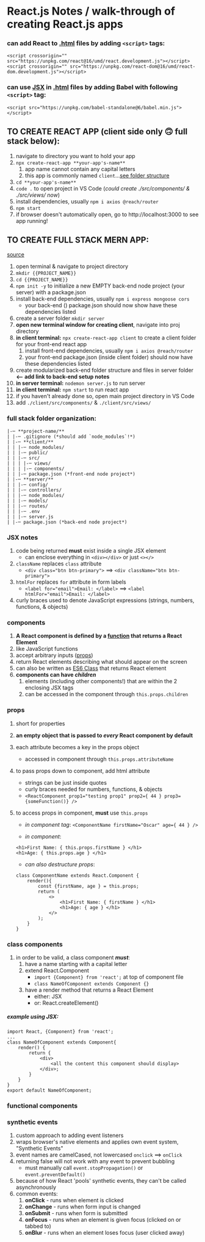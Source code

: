 # React.js Notes / walk-through of creating React.js apps

### can add React to [.html](https://github.com/a-kuhn/react-practice/blob/master/reactInHtml.html) files by adding `<script>` tags:
`<script crossorigin="" src="https://unpkg.com/react@16/umd/react.development.js"></script>`<br/>
`<script crossorigin="" src="https://unpkg.com/react-dom@16/umd/react-dom.development.js"></script>`<br/>

### can use [JSX](#JSX-notes) in [.html](https://github.com/a-kuhn/react-practice/blob/master/reactInHtml.html) files by adding Babel with following `<script>` tag:
`<script src="https://unpkg.com/babel-standalone@6/babel.min.js"></script>`<br/>

## TO CREATE REACT APP (client side only :upside_down_face: full stack below):
1. navigate to directory you want to hold your app
1. `npx create-react-app **your-app's-name**`
    1. app name cannot contain any capital letters
    1. this app is commonly named `client`...[see folder structure](#full-stack-organization)
1. `cd **your-app's-name**`
1. `code .` to open project in VS Code (*could create ./src/components/ & ./src/views/ now*)
1. install dependencies, usually `npm i axios @reach/router`
1. `npm start`
1. if browser doesn't automatically open, go to http://localhost:3000 to see app running!


## TO CREATE FULL STACK MERN APP:
[source](https://github.com/TheCodingDojo/student_md_docs/blob/master/MERN/cheat_sheet.md)
1. open terminal & navigate to project directory
1. `mkdir {{PROJECT_NAME}}`
1. `cd {{PROJECT_NAME}}`
1. `npm init -y` to initialize a new EMPTY back-end node project (your server) with a package.json
1. install back-end dependencies, usually `npm i express mongoose cors`
    * your back-end () package.json should now show have these dependencies listed
1. create a server folder `mkdir server`
1. **open new terminal window for creating client**, navigate into proj directory
1. **in client terminal:** `npx create-react-app client` to create a client folder for your front-end react app
    1. install front-end dependencies, usually `npm i axios @reach/router`
    1. your front-end package.json (inside client folder) should now have these dependencies listed
1. create modularized back-end folder structure and files in server folder **<-- add link to back-end setup notes**
1. **in server terminal:** `nodemon server.js` to run server
1. **in client terminal:** `npm start` to run react app
1. if you haven't already done so, open main project directory in VS Code
1. add `./client/src/components/` & `./client/src/views/`


### full stack folder organization:
    |-─ **project-name/**
    | |-─ .gitignore (*should add `node_modules`!*)
    | |-─ **client/**
    | | |-─ node_modules/
    | | |-─ public/
    | | |-─ src/
    | | | |-─ views/
    | | | |-─ components/
    | | |-─ package.json (*front-end node project*)
    | |-─ **server/**
    | | |-─ config/
    | | |-─ controllers/
    | | |-─ node_modules/
    | | |-─ models/
    | | |-─ routes/
    | | |-─ .env
    | | |-─ server.js
    | |-─ package.json (*back-end node project*)

### JSX notes
1. code being returned **must** exist inside a single JSX element
    * can enclose everything in `<div></div>` or just `<></>`
1. `className` replaces `class` attribute
    * `<div class="btn btn-primary">` ==> `<div className="btn btn-primary">`
1. `htmlFor` replaces `for` attribute in form labels
    * `<label for="email">Email: </label>` ==> `<label htmlFor="email">Email: </label>`
1. curly braces used to denote JavaScript expressions (strings, numbers, functions, & objects)

### components
1. **A React component is defined by a [function](#functional-components) that returns a React Element**
1. like JavaScript functions
1. accept arbitrary inputs ([props](#props))
1. return React elements describing what should appear on the screen
1. can also be written as [ES6 Class](#class-components) that returns React element
1. **components can have _children_**
    1. elements (including other components!) that are within the 2 enclosing JSX tags
    1. can be accessed in the component through `this.props.children`

### props
1. short for properties
1. **an empty object that is passed to _every_ React component by default**
1. each attribute becomes a key in the props object
    * accessed in component through `this.props.attributeName`
1. to pass props down to component, add html attribute
    * strings can be just inside quotes
    * curly braces needed for numbers, functions, & objects
    * `<ReactComponent prop1="testing prop1" prop2={ 44 } prop3={someFunction()} />`
1. to access props in component, **must** use `this.props`
    * _in component tag_:
    `<ComponentName firstName="Oscar" age={ 44 } />`
    
    * _in component_:

    ```
    <h1>First Name: { this.props.firstName } </h1>
    <h1>Age: { this.props.age } </h1>
    ```
    * _can also destructure props_:

    ```
    class ComponentName extends React.Component {
        render(){
            const {firstName, age } = this.props;
            return (
                <>
                    <h1>First Name: { firstName } </h1>
                    <h1>Age: { age } </h1>
                </>
            );
        }
    }
    ```

### class components
1. in order to be valid, a class component _**must**_:
    1. have a name starting with a capital letter
    1. extend React.Component
        * `import {Component} from 'react';` at top of component file
        * `class NameOfComponent extends Component {}`
    1. have a render method that returns a React Element
        * either: JSX
        * or: React.createElement()

##### example using JSX:
```
import React, {Component} from 'react';
...
class NameOfComponent extends Component{
    render() {
        return {
            <div>
                <all the content this component should display>
            </div>;
        }
    }
}
export default NameOfComponent;
```

### functional components


### synthetic events
1. custom approach to adding event listeners
1. wraps browser's native elements and applies own event system, "Synthetic Events"
1. event names are camelCased, not lowercased
    `onclick` ==> `onClick`
1. returning false will not work with any event to prevent bubbling
    * must manually call `event.stopPropagation()` or `event.preventDefault()`
1. because of how React 'pools' synthetic events, they can't be called asynchronously
1. common events:
    1. **onClick** - runs when element is clicked
    1. **onChange** - runs when form input is changed
    1. **onSubmit** - runs when form is submitted 
    1. **onFocus** - runs when an element is given focus (clicked on or tabbed to)
    1. **onBlur** - runs when an element loses focus (user clicked away)